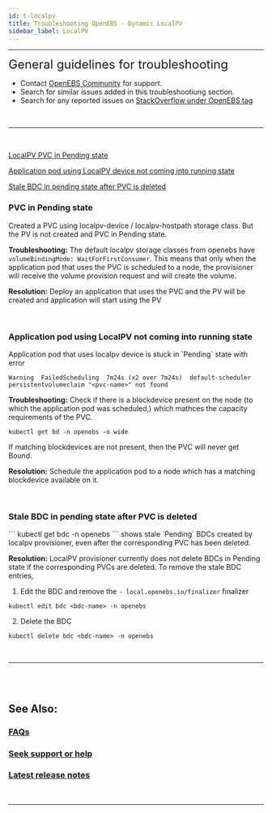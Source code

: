 ```yaml
---
id: t-localpv
title: Troubleshooting OpenEBS - Dynamic LocalPV
sidebar_label: LocalPV
---
```

------

<font size="5">General guidelines for troubleshooting</font>

- Contact <a href="/docs/next/support.html" target="_blank">OpenEBS Community</a> for support.
- Search for similar issues added in this troubleshootiung section.
- Search for any reported issues on <a href=" https://stackoverflow.com/questions/tagged/openebs" target="_blank">StackOverflow under OpenEBS tag</a>

<br>
<hr>
<br>

[LocalPV PVC in Pending state](#pvc-in-pending-state)

[Application pod using LocalPV device not coming into running state](#application-pod-stuck-pending-pvc)

[Stale BDC in pending state after PVC is deleted](#stale-bdc-after-pvc-deletion)


<h3><a class="anchor" aria-hidden="true" id="pvc-in-pending-state"></a>PVC in Pending state</h3>
Created a PVC using localpv-device / localpv-hostpath storage class. But the PV is not created and PVC in Pending state.

**Troubleshooting:**
The default localpv storage classes from openebs have `volumeBindingMode: WaitForFirstConsumer`. This means that only when the application pod that uses the PVC is scheduled to a node, the provisioner will receive the volume provision request and will create the volume.

**Resolution:**
Deploy an application that uses the PVC and the PV will be created and application will start using the PV

<br>

<h3><a class="anchor" aria-hidden="true" id="application-pod-stuck-pending-pvc"></a>Application pod using LocalPV not coming into running state</h3>
Application pod that uses localpv device is stuck in `Pending` state with error 

```
Warning  FailedScheduling  7m24s (x2 over 7m24s)  default-scheduler  persistentvolumeclaim "<pvc-name>" not found
```


**Troubleshooting:**
Check if there is a blockdevice present on the node (to which the application pod was scheduled,) which mathces the capacity requirements of the PVC.

```
kubectl get bd -n openebs -o wide
```

If matching blockdevices are not present, then the PVC will never get Bound.

**Resolution:**
Schedule the application pod to a node which has a matching blockdevice available on it.

<br>

<h3><a class="anchor" aria-hidden="true" id="stale-bdc-after-pvc-deletion"></a>Stale BDC in pending state after PVC is deleted</h3>
```
kubectl get bdc -n openebs
```
shows stale `Pending` BDCs created by localpv provisioner, even after the corresponding PVC has been deleted.

**Resolution:**
LocalPV provisioner currently does not delete BDCs in Pending state if the corresponding PVCs are deleted. To remove the stale BDC entries,

1. Edit the BDC and remove the `- local.openebs.io/finalizer` finalizer
```
kubectl edit bdc <bdc-name> -n openebs
```

2. Delete the BDC
```
kubectl delete bdc <bdc-name> -n openebs
```



<br>

<hr>
<br>
<br>

## See Also:

### [FAQs](/docs/next/faq.html)

### [Seek support or help](/docs/next/support.html)

### [Latest release notes](/docs/next/releases.html)

<br>
<hr>
<br>

